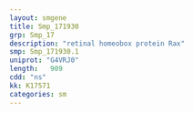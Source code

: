 ```yaml
---
layout: smgene
title: Smp_171930
grp: Smp_17
description: "retinal homeobox protein Rax"
smp: Smp_171930.1
uniprot: "G4VRJ0"
length:   909
cdd: "ns"
kk: K17571
categories: sm
---
```

